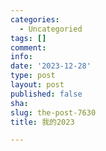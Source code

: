 ```yaml
---
categories:
  - Uncategoried
tags: []
comment: 
info: 
date: '2023-12-28'
type: post
layout: post
published: false
sha: 
slug: the-post-7630
title: 我的2023

---
```

